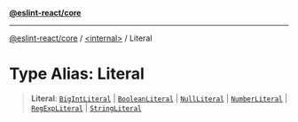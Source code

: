 [**@eslint-react/core**](../../README.md)

***

[@eslint-react/core](../../README.md) / [\<internal\>](../README.md) / Literal

# Type Alias: Literal

> **Literal**: [`BigIntLiteral`](../interfaces/BigIntLiteral.md) \| [`BooleanLiteral`](../interfaces/BooleanLiteral.md) \| [`NullLiteral`](../interfaces/NullLiteral.md) \| [`NumberLiteral`](../interfaces/NumberLiteral.md) \| [`RegExpLiteral`](../interfaces/RegExpLiteral.md) \| [`StringLiteral`](../interfaces/StringLiteral.md)
